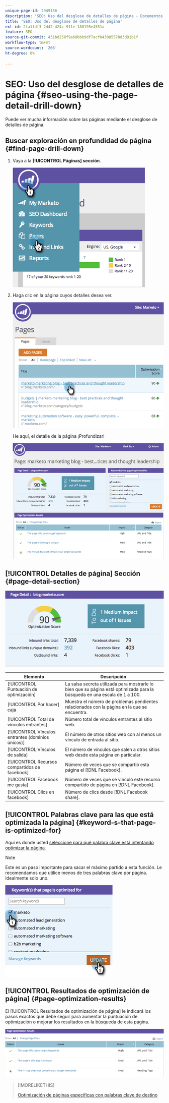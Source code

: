```yaml
---
unique-page-id: 2949186
description: 'SEO: Uso del desglose de detalles de página - Documentos de Marketo: documentación del producto'
title: 'SEO: Uso del desglose de detalles de página'
exl-id: 2fa1fdf3-2d42-424c-911e-188195e4551a
feature: SEO
source-git-commit: 431bd258f9a68bbb9df7acf043085578d3d91b1f
workflow-type: tm+mt
source-wordcount: '266'
ht-degree: 0%

---
```


# SEO: Uso del desglose de detalles de página {#seo-using-the-page-detail-drill-down}

Puede ver mucha información sobre las páginas mediante el desglose de detalles de página.

## Buscar exploración en profundidad de página {#find-page-drill-down}

1. Vaya a la **[!UICONTROL Páginas] sección**.

   ![](assets/image2014-9-17-21-3a54-3a53.png)

1. Haga clic en la página cuyos detalles desea ver.

   ![](assets/image2014-9-17-21-3a54-3a58.png)

   He aquí, el detalle de la página ¡Profundizar!

   ![](assets/image2014-9-17-21-3a55-3a2.png)

## [!UICONTROL Detalles de página] Sección {#page-detail-section}

![](assets/image2014-9-17-21-3a55-3a46.png)

| Elemento | Descripción |
|---|---|
| [!UICONTROL Puntuación de optimización] | La salsa secreta utilizada para mostrarle lo bien que su página está optimizada para la búsqueda en una escala de 1 a 100. |
| [!UICONTROL Por hacer] caja | Muestra el número de problemas pendientes relacionados con la página en la que se encuentra. |
| [!UICONTROL Total de vínculos entrantes] | Número total de vínculos entrantes al sitio web. |
| [!UICONTROL Vínculos entrantes (dominios únicos)] | El número de otros sitios web con al menos un vínculo de entrada al sitio. |
| [!UICONTROL Vínculos de salida] | El número de vínculos que salen a otros sitios web desde esta página en particular. |
| [!UICONTROL Recursos compartidos de facebook] | Número de veces que se compartió esta página el [!DNL Facebook]. |
| [!UICONTROL Facebook me gusta] | Número de veces que se vinculó este recurso compartido de página en [!DNL Facebook]. |
| [!UICONTROL Clics en facebook] | Número de clics desde [!DNL Facebook share]. |

## [!UICONTROL Palabras clave para las que está optimizada la página] {#keyword-s-that-page-is-optimized-for}

Aquí es donde usted [seleccione para qué palabra clave está intentando optimizar la página](/help/marketo/product-docs/additional-apps/seo/keywords/seo-optimize-specific-pages-with-targeted-keywords.md).

>[!NOTE]
>
>Este es un paso importante para sacar el máximo partido a esta función. Le recomendamos que utilice menos de tres palabras clave por página. Idealmente solo uno.

![](assets/image2014-9-17-21-3a56-3a35.png)

## [!UICONTROL Resultados de optimización de página] {#page-optimization-results}

El [!UICONTROL Resultados de optimización de página] le indicará los pasos exactos que debe seguir para aumentar la puntuación de optimización o mejorar los resultados en la búsqueda de esta página.

![](assets/image2014-9-17-21-3a56-3a41.png)

>[!MORELIKETHIS]
>
>[Optimización de páginas específicas con palabras clave de destino](/help/marketo/product-docs/additional-apps/seo/keywords/seo-optimize-specific-pages-with-targeted-keywords.md)
